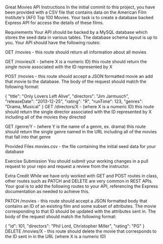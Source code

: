 Great Movies API
Instructions
In the initial commit to this project, you have been provided with a CSV file that contains data on the American Film Institute's (AFI) Top 100 Movies. Your task is to create a database backed Express API for access the details of these films.

Requirements
Your API should be backed by a MySQL database which stores the seed data in various tables. The database schema layout is up to you. Your API should have the following routes:

GET /movies - this route should return all information about all movies

GET /movies/X - (where X is a numeric ID) this route should return the single movie associated with the ID represented by X

POST /movies - this route should accept a JSON formatted movie an add that movie to the database. The body of the request should match the following format:

{ "title": "Only Lovers Left Alive", "directors": "Jim Jarmusch", "releaseDate": "2013-12-25", "rating": "R", "runTime": 123, "genres": "Drama, Musical" }
GET /directors/X - (where X is a numeric ID) this route should return the single director associated with the ID represented by X including all of the movies they directed

GET /genre/Y - (where Y is the name of a genre, ex. drama) this route should return the single genre named in the URL including all of the movies that fall into that genre

Provided Files
movies.csv - the file containing the initial seed data for your database

Exercise Submission
You should submit your working changes in a pull request to your repo and request a review from the instructor.

Extra Credit
While we have only worked with GET and POST routes in class, other routes such as PATCH and DELETE are very common in REST APIs. Your goal is to add the following routes to your API, referencing the Express documentation as needed to achieve this.

PATCH /movies - this route should accept a JSON formatted body that contains an ID of an existing film and some subset of attributes. The movie corresponding to that ID should be updated with the attributes sent in. The body of the request should match the following format:

{ "id": 101, "directors": "Phil Lord, Christopher Miller", "rating": "PG" }
DELETE /movies/X - this route should delete the movie that corresponds to the ID sent in in the URL (where X is a numeric ID)